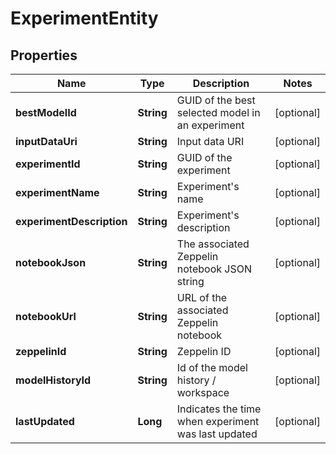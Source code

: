 

# ExperimentEntity

## Properties

Name | Type | Description | Notes
------------ | ------------- | ------------- | -------------
**bestModelId** | **String** | GUID of the best selected model in an experiment |  [optional]
**inputDataUri** | **String** | Input data URI |  [optional]
**experimentId** | **String** | GUID of the experiment |  [optional]
**experimentName** | **String** | Experiment&#39;s name |  [optional]
**experimentDescription** | **String** | Experiment&#39;s description |  [optional]
**notebookJson** | **String** | The associated Zeppelin notebook JSON string |  [optional]
**notebookUrl** | **String** | URL of the associated Zeppelin notebook |  [optional]
**zeppelinId** | **String** | Zeppelin ID |  [optional]
**modelHistoryId** | **String** | Id of the model history / workspace |  [optional]
**lastUpdated** | **Long** | Indicates the time when experiment was last updated |  [optional]




